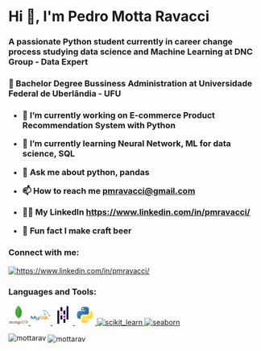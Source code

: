 <h1 align="left">Hi 👋, I'm Pedro Motta Ravacci</h1>
<h3 align="left">A passionate Python student currently in career change process studying data science and Machine Learning at DNC Group - Data Expert</h3>
<h3 align="left">📄 Bachelor Degree Bussiness Administration at Universidade Federal de Uberlândia - UFU<h3 align="left">

- 🔭 I’m currently working on **E-commerce Product Recommendation System with Python**

- 🌱 I’m currently learning **Neural Network, ML for data science, SQL**

- 💬 Ask me about **python, pandas**

- 📫 How to reach me **pmravacci@gmail.com**
  
- 👨‍💻 My LinkedIn **https://www.linkedin.com/in/pmravacci/**
  
- 🍺 Fun fact **I make craft beer**

<h3 align="left">Connect with me:</h3>
<p align="left">
<a href="https://linkedin.com/in/https://www.linkedin.com/in/pmravacci/" target="blank"><img align="center" src="https://raw.githubusercontent.com/rahuldkjain/github-profile-readme-generator/master/src/images/icons/Social/linked-in-alt.svg" alt="https://www.linkedin.com/in/pmravacci/" height="30" width="40" /></a>
</p>

<h3 align="left">Languages and Tools:</h3>
<p align="left"> <a href="https://www.mongodb.com/" target="_blank" rel="noreferrer"> <img src="https://raw.githubusercontent.com/devicons/devicon/master/icons/mongodb/mongodb-original-wordmark.svg" alt="mongodb" width="40" height="40"/> </a> <a href="https://www.mysql.com/" target="_blank" rel="noreferrer"> <img src="https://raw.githubusercontent.com/devicons/devicon/master/icons/mysql/mysql-original-wordmark.svg" alt="mysql" width="40" height="40"/> </a> <a href="https://pandas.pydata.org/" target="_blank" rel="noreferrer"> <img src="https://raw.githubusercontent.com/devicons/devicon/2ae2a900d2f041da66e950e4d48052658d850630/icons/pandas/pandas-original.svg" alt="pandas" width="40" height="40"/> </a> <a href="https://www.python.org" target="_blank" rel="noreferrer"> <img src="https://raw.githubusercontent.com/devicons/devicon/master/icons/python/python-original.svg" alt="python" width="40" height="40"/> </a> <a href="https://scikit-learn.org/" target="_blank" rel="noreferrer"> <img src="https://upload.wikimedia.org/wikipedia/commons/0/05/Scikit_learn_logo_small.svg" alt="scikit_learn" width="40" height="40"/> </a> <a href="https://seaborn.pydata.org/" target="_blank" rel="noreferrer"> <img src="https://seaborn.pydata.org/_images/logo-mark-lightbg.svg" alt="seaborn" width="40" height="40"/> </a> </p>

<p><img align="left" src="https://github-readme-stats.vercel.app/api/top-langs?username=mottarav&show_icons=true&locale=en&layout=compact" alt="mottarav" /></p>

<p>&nbsp;<img align="center" src="https://github-readme-stats.vercel.app/api?username=mottarav&show_icons=true&locale=en" alt="mottarav" /></p>
